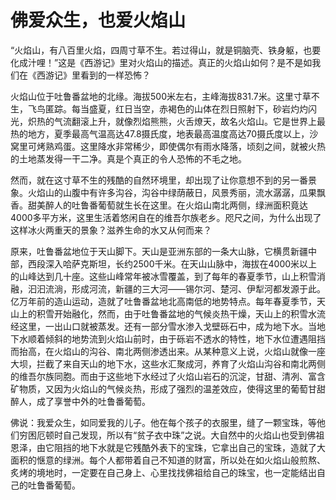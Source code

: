# 佛爱众生，也爱火焰山

“火焰山，有八百里火焰，四周寸草不生。若过得山，就是铜脑壳、铁身躯，也要化成汁哩！”这是《西游记》里对火焰山的描述。真正的火焰山如何？是不是如我们在《西游记》里看到的一样恐怖？

火焰山位于吐鲁番盆地的北缘。海拔500米左右，主峰海拔831.7米。这里寸草不生，飞鸟匿踪。每当盛夏，红日当空，赤褐色的山体在烈日照射下，砂岩灼灼闪光，炽热的气流翻滚上升，就像烈焰熊熊，火舌燎天，故名火焰山。它是世界上最热的地方，夏季最高气温高达47.8摄氏度，地表最高温度高达70摄氏度以上，沙窝里可烤熟鸡蛋。这里降水非常稀少，即使偶尔有雨水降落，顷刻之间，就被火热的土地蒸发得一干二净。真是个真正的令人恐怖的不毛之地。

然而，就在这寸草不生的残酷的自然环境里，却出现了让你意想不到的另一番景象。火焰山的山腹中有许多沟谷，沟谷中绿荫蔽日，风景秀丽，流水潺潺，瓜果飘香。甜美醉人的吐鲁番葡萄就生长在这里。在火焰山南北两侧，绿洲面积竟达4000多平方米，这里生活着悠闲自在的维吾尔族老乡。咫尺之间，为什么出现了这样冰火两重天的景象？滋养生命的水又从何而来？

原来，吐鲁番盆地位于天山脚下。天山是亚洲东部的一条大山脉，它横贯新疆中部，西段深入哈萨克斯坦，长约2500千米。在天山山脉中，海拔在4000米以上的山峰达到几十座。这些山峰常年被冰雪覆盖，到了每年的春夏季节，山上积雪消融，汩汩流淌，形成河流，新疆的三大河——锡尔河、楚河、伊犁河都发源于此。亿万年前的造山运动，造就了吐鲁番盆地北高南低的地势特点。每年春夏季节，天山上的积雪开始融化，然而，由于吐鲁番盆地的气候炎热干燥，天山上的积雪水流经这里，一出山口就被蒸发。还有一部分雪水渗入戈壁砾石中，成为地下水。当地下水顺着倾斜的地势流到火焰山前时，由于砾岩不透水的特性，地下水位遭遇阻挡而抬高，在火焰山的沟谷、南北两侧渗透出来。从某种意义上说，火焰山就像一座大坝，拦截了来自天山的地下水，这些水汇聚成河，养育了火焰山沟谷和南北两侧的维吾尔族同胞。而由于这些地下水经过了火焰山岩石的沉淀，甘甜、清冽、富含矿物质，又因为火焰山的气候炎热，形成了强烈的温差效应，使得这里的葡萄甘甜醉人，成了享誉中外的吐鲁番葡萄。

佛说：我爱众生，如同爱我的儿子。他在每个孩子的衣服里，缝了一颗宝珠，等他们穷困厄顿时自己发现，所以有“贫子衣中珠”之说。大自然中的火焰山也受到佛祖恩泽，由它阻挡的地下水就是它残酷外表下的宝珠，它拿出自己的宝珠，造就了大面积的惬意的绿洲。每个人都带着自己不知道的财富，所以处在如火焰山般煎熬、炙烤的境地时，一定要在自己身上、心里找找佛祖给自己的珠宝，也一定能结出自己的吐鲁番葡萄。